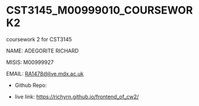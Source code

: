 # CST3145_M00999010_COURSEWORK2
coursework 2 for CST3145

NAME: ADEGORITE RICHARD

MISIS: M00999927

EMAIL: RA1478@live.mdx.ac.uk


- Github Repo: 

- live link: https://richyrn.github.io/frontend_of_cw2/
